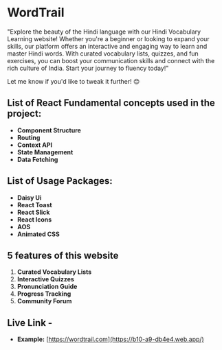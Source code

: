# WordTrail

"Explore the beauty of the Hindi language with our Hindi Vocabulary Learning website! Whether you're a beginner or looking to expand your skills, our platform offers an interactive and engaging way to learn and master Hindi words. With curated vocabulary lists, quizzes, and fun exercises, you can boost your communication skills and connect with the rich culture of India. Start your journey to fluency today!"

Let me know if you'd like to tweak it further! 😊

## List of React Fundamental concepts used in the project:

- **Component Structure**
- **Routing**
- **Context API**
- **State Management**
- **Data Fetching**

## List of Usage Packages:

- **Daisy Ui**
- **React Toast**
- **React Slick**
- **React Icons**
- **AOS**
- **Animated CSS**

## 5 features of this website

1. **Curated Vocabulary Lists**
2. **Interactive Quizzes**
3. **Pronunciation Guide**
4. **Progress Tracking**
5. **Community Forum**

## Live Link -

- **Example:** [https://wordtrail.com](https://b10-a9-db4e4.web.app/)
